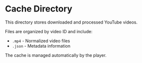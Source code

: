 # Cache Directory

This directory stores downloaded and processed YouTube videos.

Files are organized by video ID and include:
- `.mp4` - Normalized video files
- `.json` - Metadata information

The cache is managed automatically by the player.
